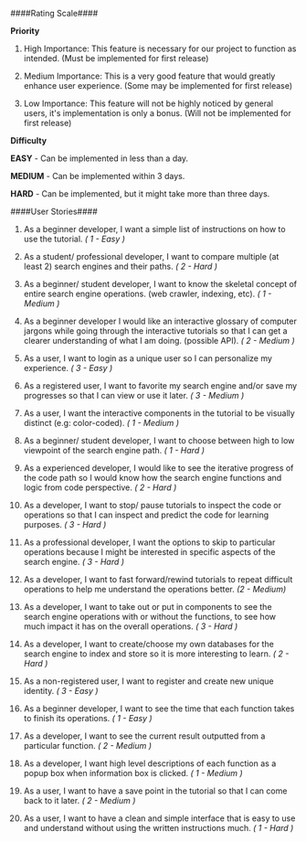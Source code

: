 ####Rating Scale####

**Priority**

1. High Importance: This feature is necessary for our project to function as intended. (Must be implemented for first release)
 
2. Medium Importance: This is a very good feature that would greatly enhance user experience. (Some may be implemented for first release)

3. Low Importance: This feature will not be highly noticed by general users, it's implementation is only a bonus. (Will not be implemented for first release)

**Difficulty**

**EASY** - Can be implemented in less than a day.

**MEDIUM** - Can be implemented within 3 days.

**HARD** - Can be implemented, but it might take more than three days.

####User Stories####
1. As a beginner developer, I want a simple list of instructions on how to use the tutorial. *( 1 - Easy )* 

2. As a student/ professional developer, I want to compare multiple (at least 2) search engines and their paths. *( 2 - Hard )*

3. As a beginner/ student developer, I want to know the skeletal concept of entire search engine operations. (web crawler, indexing, etc). *( 1 - Medium )*

4. As a beginner developer I would like an interactive glossary of computer jargons while going through the interactive tutorials so that I can get a clearer understanding of what I am doing. (possible API). *( 2 - Medium )*

5. As a user, I want to login as a unique user so I can personalize my experience. *( 3 - Easy )*

6. As a registered user, I want to favorite my search engine and/or save my progresses so that I can view or use it later. *( 3 - Medium )*

7. As a user, I want the interactive components in the tutorial to be visually distinct (e.g: color-coded). *( 1 - Medium )*

8. As a beginner/ student developer, I want to choose between high to low viewpoint of the search engine path. *( 1 - Hard )*

9. As a experienced developer, I would like to see the iterative progress of the code path so I would know how the search engine functions and logic from code perspective. *( 2 - Hard )*

10. As a developer, I want to stop/ pause tutorials to inspect the code or operations so that I can inspect and predict the code for learning purposes. *( 3 - Hard )*

11. As a professional developer, I want the options to skip to particular operations because I might be interested in specific aspects of the search engine. *( 3 - Hard )*

12. As a developer, I want to fast forward/rewind tutorials to repeat difficult operations to help me understand the operations better. *(2 - Medium)*

13. As a developer, I want to take out or put in components to see the search engine operations with or without the functions, to see how much impact it has on the overall operations. *( 3 - Hard )*

14. As a developer, I want to create/choose my own databases for the search engine to index and store so it is more interesting to learn. *( 2 - Hard )*

15. As a non-registered user, I want to register and create new unique identity. *( 3 - Easy )*

16. As a beginner developer, I want to see the time that each function takes to finish its operations. *( 1 - Easy )*

17. As a developer, I want to see the current result outputted from a particular function. *( 2 - Medium )*

18. As a developer, I want high level descriptions of each function as a popup box when information box is clicked. *( 1 - Medium )*

19. As a user, I want to have a save point in the tutorial so that I can come back to it later. *( 2 - Medium )*

20. As a user, I want to have a clean and simple interface that is easy to use and understand without using the written instructions much. *( 1 - Hard )*

